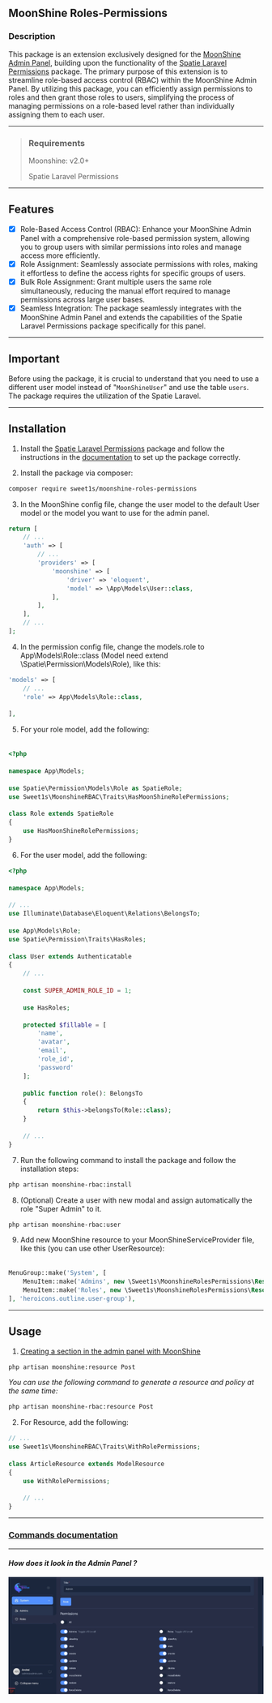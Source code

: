 ## MoonShine Roles-Permissions

### Description

This package is an extension exclusively designed for
the [MoonShine Admin Panel](https://github.com/moonshine-software/moonshine), building upon the functionality of
the [Spatie Laravel Permissions](https://github.com/spatie/laravel-permission) package. The primary purpose of this
extension is to streamline role-based access control (RBAC) within the MoonShine Admin Panel. By utilizing this package,
you can efficiently assign permissions to roles and then grant those roles to users, simplifying the process of managing
permissions on a role-based level rather than individually assigning them to each user.

---

> ### Requirements
> Moonshine: v2.0+
>
> Spatie Laravel Permissions

---

## Features

-   [x] Role-Based Access Control (RBAC): Enhance your MoonShine Admin Panel with a comprehensive role-based permission
    system, allowing you to group users with similar permissions into roles and manage access more efficiently.
-   [x] Role Assignment: Seamlessly associate permissions with roles, making it effortless to define the access rights
    for
    specific groups of users.
-   [x] Bulk Role Assignment: Grant multiple users the same role simultaneously, reducing the manual effort required to
    manage permissions across large user bases.
-   [x] Seamless Integration: The package seamlessly integrates with the MoonShine Admin Panel and extends the
    capabilities of the Spatie Laravel Permissions package specifically for this panel.

---

## Important

Before using the package, it is crucial to understand that you need to use a different user model instead of "`MoonShineUser`" and use the table `users`. The package requires the utilization of the Spatie Laravel.

---

## Installation

1. Install the [Spatie Laravel Permissions](https://github.com/spatie/laravel-permission) package and follow the
   instructions in the [documentation](https://spatie.be/docs/laravel-permission/v6/installation-laravel) to set up the
   package correctly.

2. Install the package via composer:

```bash
composer require sweet1s/moonshine-roles-permissions
```

3. In the MoonShine config file, change the user model to the default User model or the model you want to use for the
   admin panel.

```PHP
return [
    // ...
    'auth' => [
        // ...
        'providers' => [
            'moonshine' => [
                'driver' => 'eloquent',
                'model' => \App\Models\User::class,
            ],
        ],
    ],
    // ...
];
```

4. In the permission config file, change the models.role to App\Models\Role::class (Model need extend
   \Spatie\Permission\Models\Role), like this:

```PHP
'models' => [
    // ...
    'role' => App\Models\Role::class,

],
```

5. For your role model, add the following:

```PHP

<?php

namespace App\Models;

use Spatie\Permission\Models\Role as SpatieRole;
use Sweet1s\MoonshineRBAC\Traits\HasMoonShineRolePermissions;

class Role extends SpatieRole
{
    use HasMoonShineRolePermissions;
}


```

6. For the user model, add the following:

```PHP
<?php

namespace App\Models;

// ...
use Illuminate\Database\Eloquent\Relations\BelongsTo;

use App\Models\Role;
use Spatie\Permission\Traits\HasRoles;

class User extends Authenticatable
{
    // ...

    const SUPER_ADMIN_ROLE_ID = 1;

    use HasRoles;

    protected $fillable = [
        'name',
        'avatar',
        'email',
        'role_id',
        'password'
    ];

    public function role(): BelongsTo
    {
        return $this->belongsTo(Role::class);
    }

    // ...
}
```

7. Run the following command to install the package and follow the installation steps:

```bash
php artisan moonshine-rbac:install
```

8. (Optional) Create a user with new modal and assign automatically the role "Super Admin" to it.

```bash
php artisan moonshine-rbac:user
```

9. Add new MoonShine resource to your MoonShineServiceProvider file, like this (you can use other UserResource):

```PHP

MenuGroup::make('System', [
    MenuItem::make('Admins', new \Sweet1s\MoonshineRolesPermissions\Resource\UserResource(), 'heroicons.outline.users'),
    MenuItem::make('Roles', new \Sweet1s\MoonshineRolesPermissions\Resource\RoleResource(), 'heroicons.outline.shield-exclamation'),
], 'heroicons.outline.user-group'),

```

---

## Usage

1. [Creating a section in the admin panel with MoonShine](https://moonshine.cutcode.dev/section/resources-index?change-moonshine-locale=en)

```bash
php artisan moonshine:resource Post
```

_You can use the following command to generate a resource and policy at the same time:_

```bash
php artisan moonshine-rbac:resource Post
```

2. For Resource, add the following:

```PHP
// ...
use Sweet1s\MoonshineRBAC\Traits\WithRolePermissions;

class ArticleResource extends ModelResource
{
    use WithRolePermissions;

    // ...
}
```

---

### [Commands documentation](./.docs/Commands.md)

---

#### _How does it look in the Admin Panel ?_

![How does it look in the Admin Panel](./.docs/images/how-look-role.jpg)
